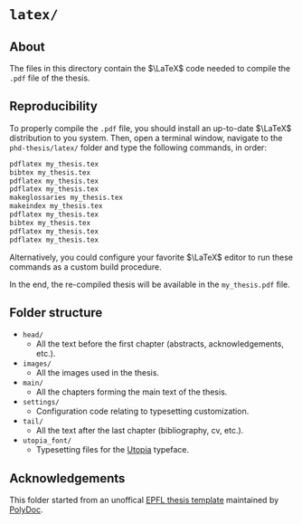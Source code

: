 # `latex/`

## About

The files in this directory contain the $\LaTeX$ code needed to compile the `.pdf` file of the thesis.



## Reproducibility

To properly compile the `.pdf` file, you should install an up-to-date $\LaTeX$ distribution to you system. Then, open a terminal window, navigate to the `phd-thesis/latex/` folder and type the following commands, in order:

```bash
pdflatex my_thesis.tex
bibtex my_thesis.tex
pdflatex my_thesis.tex
pdflatex my_thesis.tex
makeglossaries my_thesis.tex
makeindex my_thesis.tex
pdflatex my_thesis.tex
bibtex my_thesis.tex
pdflatex my_thesis.tex
pdflatex my_thesis.tex
```

Alternatively, you could configure your favorite $\LaTeX$ editor to run these commands as a custom build procedure.

In the end, the re-compiled thesis will be available in the `my_thesis.pdf` file.



## Folder structure

- `head/`
  - All the text before the first chapter (abstracts, acknowledgements, etc.).
- `images/`
  - All the images used in the thesis.
- `main/`
  - All the chapters forming the main text of the thesis.
- `settings/`
  - Configuration code relating to typesetting customization.
- `tail/`
  - All the text after the last chapter (bibliography, cv, etc.).
- `utopia_font/`
  - Typesetting files for the [Utopia][utopia] typeface.



## Acknowledgements

This folder started from an unoffical [EPFL thesis template][epfl-template] maintained by [PolyDoc][polydoc].



[epfl-template]: https://github.com/glederrey/EPFL_thesis_template
[polydoc]: https://polydoc.epfl.ch/
[utopia]: https://en.wikipedia.org/wiki/Utopia_(typeface)